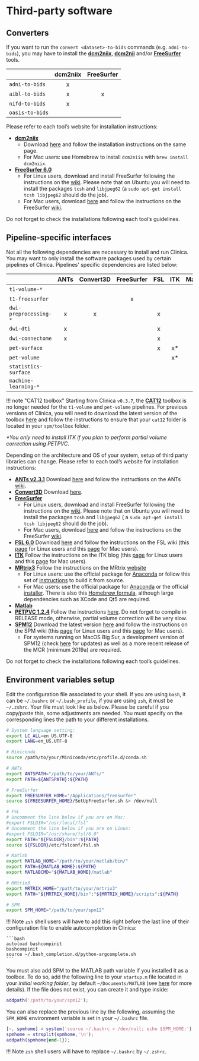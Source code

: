 <!-- markdownlint-disable MD046 -->
# Third-party software

## Converters

If you want to run the `convert <dataset>-to-bids` commands (e.g. `adni-to-bids`), you may have to install the [**dcm2niix**](https://github.com/rordenlab/dcm2niix), [**dcm2nii**](https://www.nitrc.org/frs/?group_id=152) and/or [**FreeSurfer**](http://surfer.nmr.mgh.harvard.edu/) tools.

|                   | dcm2niix | FreeSurfer |
|:------------------|:--------:|:----------:|
| `adni-to-bids`    |    x     |            |
| `aibl-to-bids`    |    x     |     x      |
| `nifd-to-bids`    |    x     |            |
| `oasis-to-bids`   |          |            |

Please refer to each tool’s website for installation instructions:

- [**dcm2niix**](https://github.com/rordenlab/dcm2niix)
  - Download [here](https://github.com/rordenlab/dcm2niix) and follow the installation instructions on the same page.
  - For Mac users: use Homebrew to install `dcm2niix` with `brew install dcm2niix`.
- [**FreeSurfer 6.0**](http://surfer.nmr.mgh.harvard.edu/)
  - For Linux users, download and install FreeSurfer following the instructions on the [wiki](http://surfer.nmr.mgh.harvard.edu/fswiki/DownloadAndInstall).
  Please note that on Ubuntu you will need to install the packages `tcsh` and `libjpeg62` (a `sudo apt-get install tcsh libjpeg62` should do the job).
  - For Mac users, download [here](http://surfer.nmr.mgh.harvard.edu/fswiki/DownloadAndInstall) and follow the instructions on the FreeSurfer [wiki](https://surfer.nmr.mgh.harvard.edu/fswiki/MacOsInstall).

Do not forget to check the installations following each tool’s guidelines.

## Pipeline-specific interfaces

Not all the following dependencies are necessary to install and run Clinica.
You may want to only install the software packages used by certain pipelines of Clinica.
Pipelines' specific dependencies are listed below:

|                          | ANTs | Convert3D | FreeSurfer | FSL | ITK | Matlab | MRtrix3 | PETPVC | SPM |
|:-------------------------|:----:|:---------:|:----------:|:---:|:---:|:------:|:-------:|:------:|:---:|
| `t1-volume-*`            |      |           |            |     |     |    x   |         |        |  x  |
| `t1-freesurfer`          |      |           |     x      |     |     |        |         |        |     |
| `dwi-preprocessing-*`    |   x  |     x     |            |  x  |     |        |    x    |        |     |
| `dwi-dti`                |   x  |           |            |  x  |     |        |    x    |        |     |
| `dwi-connectome`         |   x  |           |            |  x  |     |        |    x    |        |     |
| `pet-surface`            |      |           |            |  x  |  x* |        |         |   x*   |  x  |
| `pet-volume`             |      |           |            |     |  x* |    x   |         |   x*   |  x  |
| `statistics-surface`     |      |           |            |     |     |    x   |         |        |     |
| `machine-learning-*`     |      |           |            |     |     |        |         |        |     |

!!! note "CAT12 toolbox"
    Starting from Clinica `v0.3.7`, the [**CAT12**](http://dbm.neuro.uni-jena.de/cat/) toolbox is no longer needed for the `t1-volume` and `pet-volume` pipelines.
    For previous versions of Clinica, you will need to download the latest version of the toolbox [here](http://dbm.neuro.uni-jena.de/cat/index.html#DOWNLOAD) and follow the instructions to ensure that your `cat12` folder is located in your `spm/toolbox` folder.

_*You only need to install ITK if you plan to perform partial volume correction using PETPVC._

Depending on the architecture and OS of your system, setup of third party libraries can change.
Please refer to each tool’s website for installation instructions:

- [**ANTs v2.3.1**](http://stnava.github.io/ANTs/) Download [here](https://github.com/stnava/ANTs/releases) and follow the instructions on the ANTs [wiki](https://github.com/stnava/ANTs/wiki/Compiling-ANTs-on-Linux-and-Mac-OS).
- [**Convert3D**](http://www.itksnap.org/pmwiki/pmwiki.php?n=Convert3D.Convert3D) Download [here](http://www.itksnap.org/pmwiki/pmwiki.php?n=Downloads.C3D).
- [**FreeSurfer**](http://surfer.nmr.mgh.harvard.edu/)
  - For Linux users, download and install FreeSurfer following the instructions on the [wiki](http://surfer.nmr.mgh.harvard.edu/fswiki/DownloadAndInstall).
  Please note that on Ubuntu you will need to install the packages `tcsh` and `libjpeg62` ( a `sudo apt-get install tcsh libjpeg62` should do the job).
  - For Mac users, download [here](http://surfer.nmr.mgh.harvard.edu/fswiki/DownloadAndInstall) and follow the instructions on the FreeSurfer [wiki](https://surfer.nmr.mgh.harvard.edu/fswiki/MacOsInstall).
- [**FSL 6.0**](https://fsl.fmrib.ox.ac.uk/) Download [here](https://fsl.fmrib.ox.ac.uk/fsldownloads) and follow the instructions on the FSL wiki (this [page](https://fsl.fmrib.ox.ac.uk/fsl/fslwiki/FslInstallation/Linux) for Linux users and this [page](https://fsl.fmrib.ox.ac.uk/fsl/fslwiki/FslInstallation/MacOsX) for Mac users).
- [**ITK**](https://itk.org/) Follow the instructions on the ITK blog (this [page](https://blog.kitware.com/itk-packages-in-linux-distributions/) for Linux users and this [page](https://blog.kitware.com/kitware-packages-on-os-x-with-homebrew/) for Mac users).
- [**MRtrix3**](http://www.mrtrix.org) Follow the instructions on the MRtrix [website](https://www.mrtrix.org/download/)
  - For Linux users: use the official package for [Anaconda](https://www.mrtrix.org/download/linux-anaconda/) or follow this set of [instructions](https://mrtrix.readthedocs.io/en/latest/installation/build_from_source.html#linux) to build it from source.
  - For Mac users: use the official package for [Anaconda](https://www.mrtrix.org/download/macos-anaconda/) or the official [installer](https://www.mrtrix.org/download/macos-application/). There is also this [Homebrew formula](https://github.com/MRtrix3/homebrew-mrtrix3), although large dependencies such as XCode and Qt5 are required.
- [**Matlab**](https://fr.mathworks.com/products/matlab/)
- [**PETPVC 1.2.4**](https://github.com/UCL/PETPVC) Follow the instructions [here](https://github.com/UCL/PETPVC).
Do not forget to compile in RELEASE mode, otherwise, partial volume correction will be very slow.
- [**SPM12**](http://www.fil.ion.ucl.ac.uk/spm/) Download the latest version [here](http://www.fil.ion.ucl.ac.uk/spm/download/restricted/eldorado/spm12.zip) and follow the instructions on the SPM wiki (this [page](https://en.wikibooks.org/wiki/SPM/Installation_on_64bit_Linux) for Linux users and this [page](https://en.wikibooks.org/wiki/SPM/Installation_on_64bit_Mac_OS_(Intel)) for Mac users).
  - For systems running on MacOS Big Sur, a development version of SPM12 (check [here](https://www.fil.ion.ucl.ac.uk/spm/download/restricted/utopia/dev/) for updates) as well as a more recent release of the MCR (minimum 2019a) are required.

Do not forget to check the installations following each tool’s guidelines.

## Environment variables setup

Edit the configuration file associated to your shell.
If you are using `bash`, it can be `~/.bashrc` or `~/.bash_profile`, if you are using `zsh`, it must be `~/.zshrc`.
Your file must look like as below.
Please be careful if you copy/paste this, some adjustments are needed.
You must specify on the corresponding lines the path to your different installations.

```bash
# System language setting:
export LC_ALL=en_US.UTF-8
export LANG=en_US.UTF-8

# Miniconda
source /path/to/your/Miniconda/etc/profile.d/conda.sh

# ANTs
export ANTSPATH="/path/to/your/ANTs/"
export PATH=${ANTSPATH}:${PATH}

# FreeSurfer
export FREESURFER_HOME="/Applications/freesurfer"
source ${FREESURFER_HOME}/SetUpFreeSurfer.sh &> /dev/null

# FSL
# Uncomment the line below if you are on Mac:
#export FSLDIR="/usr/local/fsl"
# Uncomment the line below if you are on Linux:
#export FSLDIR="/usr/share/fsl/6.0"
export PATH="${FSLDIR}/bin":${PATH}
source ${FSLDIR}/etc/fslconf/fsl.sh

# Matlab
export MATLAB_HOME="/path/to/your/matlab/bin/"
export PATH=${MATLAB_HOME}:${PATH}
export MATLABCMD="${MATLAB_HOME}/matlab"

# MRtrix3
export MRTRIX_HOME="/path/to/your/mrtrix3"
export PATH="${MRTRIX_HOME}/bin":"${MRTRIX_HOME}/scripts":${PATH}

# SPM
export SPM_HOME="/path/to/your/spm12"
```

<!-- # Autocomplete system
eval "$(register-python-argcomplete clinica)" -->

!!! Note
    `zsh` shell users will have to add this right before the last line of their configuration file to enable autocompletion in Clinica:

    ```bash
    autoload bashcompinit
    bashcompinit
    source ~/.bash_completion.d/python-argcomplete.sh
    ```

You must also add SPM to the MATLAB path variable if you installed it as a toolbox.
To do so, add the following line to your `startup.m` file located in your *initial working folder*, by default `~/Documents/MATLAB` (see [here](https://fr.mathworks.com/help/matlab/ref/startup.html) for more details).
If the file does not exist, you can create it and type inside:

```matlab
addpath('/path/to/your/spm12');
```

You can also replace the previous line by the following, assuming the `SPM_HOME` environment variable is set in your `~/.bashrc` file.

```matlab
[~, spmhome] = system('source ~/.bashrc > /dev/null; echo $SPM_HOME;');
spmhome = strsplit(spmhome,'\n');
addpath(spmhome{end-1});
```

!!! Note
    `zsh` shell users will have to replace `~/.bashrc` by `~/.zshrc`.
